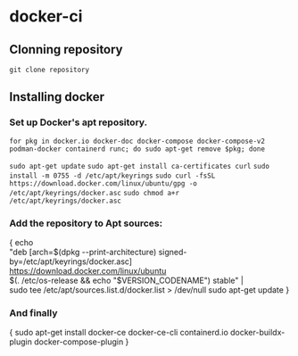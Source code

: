 # docker-ci
## Clonning repository
`git clone repository`

## Installing docker
### Set up Docker's apt repository.
`for pkg in docker.io docker-doc docker-compose docker-compose-v2 podman-docker containerd runc; do sudo apt-get remove $pkg; done`

   `sudo apt-get update`
`sudo apt-get install ca-certificates curl`
`sudo install -m 0755 -d /etc/apt/keyrings`
`sudo curl -fsSL https://download.docker.com/linux/ubuntu/gpg -o /etc/apt/keyrings/docker.asc`
`sudo chmod a+r /etc/apt/keyrings/docker.asc`

### Add the repository to Apt sources:
{
echo \
  "deb [arch=$(dpkg --print-architecture) signed-by=/etc/apt/keyrings/docker.asc] https://download.docker.com/linux/ubuntu \
  $(. /etc/os-release && echo "$VERSION_CODENAME") stable" | \
  sudo tee /etc/apt/sources.list.d/docker.list > /dev/null
sudo apt-get update
}

### And finally
{
sudo apt-get install docker-ce docker-ce-cli containerd.io docker-buildx-plugin docker-compose-plugin
}
